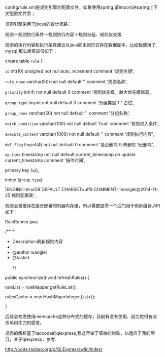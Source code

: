 config/rule.xml是规则引擎的配置文件，如果使用spring,请import进spring上下文配置文件里；

规则引擎采用了jboss的设计思路：

规则＝规则执行条件＋规则执行内容＋规则分组、规则优先级

规则的执行内容和执行条件建议以java脚本的形式存在数据库中，比如我使用了mysql,那么建表语句如下：

create table `rule` (

`id` int(10) unsigned not null auto_increment comment '规则主键',

`rule_name` varchar(50) not null default '' comment '规则名称',

`priority` int(4) not null default 0 comment '规则优先级，越大优先级越高',

`group_type` tinyint not null default 0 comment '分组类型 1：占位',

`group_name` varchar(50) not null default '' comment '分组名称',

`match_condition` varchar(100) not null default 'true' comment  '规则进入条件',

`execute_content` varchar(1000) not null default '' comment '规则执行内容',

`del_flag` tinyint(4) not null default 0 comment '是否删除 0 未删除 1已删除',

`op_time` timestamp not null default current_timestamp on update current_timestamp comment '操作时间',

primary key (`id`),

index (`group_type`)

)ENGINE=InnoDB DEFAULT CHARSET=utf8 COMMENT='wanglei@2014-11-25 规则配置表';

规则会被缓存在服务部署的机器内存里，所以需要提供一个后门用于刷新缓存,API如下：

RuleRunner.java

/**
 * 
 * Description:刷新规则内容<br> 
 *  
 * @author wanglei<br>
 * @taskId <br> <br>
*/

public synchronized void refreshRules() {

   ruleList = ruleMapper.getRuleList();
   
   rulesCache = new HashMap<Integer,List<Rule>>();
   
}

后续会考虑使用memcache这种分布式的缓存，目前有没有使用，因为觉得有点杀鸡用牛刀的感觉。

规则的解析基于taocode的qlexpress,我这里做了简单的封装，以适应于我的项目，关于qlexpress，参考:

http://code.taobao.org/p/QLExpress/wiki/index/
